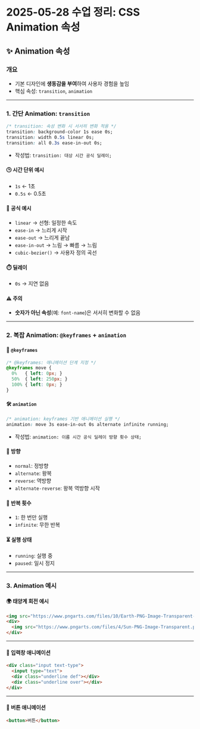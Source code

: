 # 2025-05-28 수업 정리: CSS Animation 속성

## ✨ Animation 속성

### 개요

- 기본 디자인에 **생동감을 부여**하여 사용자 경험을 높임
- 핵심 속성: `transition`, `animation`

---

### 1. 간단 Animation: `transition`

```css
/* transition: 속성 변화 시 서서히 변화 적용 */
transition: background-color 1s ease 0s;
transition: width 0.5s linear 0s;
transition: all 0.3s ease-in-out 0s;
```

- 작성법: `transition: 대상 시간 공식 딜레이;`

#### 🕒 시간 단위 예시

- `1s`  ← 1초  
- `0.5s`  ← 0.5초

#### 🧮 공식 예시

- `linear` → 선형: 일정한 속도  
- `ease-in` → 느리게 시작  
- `ease-out` → 느리게 끝남  
- `ease-in-out` → 느림 → 빠름 → 느림  
- `cubic-bezier()` → 사용자 정의 곡선

#### ⏱️ 딜레이

- `0s` → 지연 없음

#### ⚠️ 주의

- **숫자가 아닌 속성**(예: `font-name`)은 서서히 변화할 수 없음

---

### 2. 복잡 Animation: `@keyframes` + `animation`

#### 🧩 `@keyframes`

```css
/* @keyframes: 애니메이션 단계 지정 */
@keyframes move {
  0%   { left: 0px; }
  50%  { left: 250px; }
  100% { left: 0px; }
}
```

#### 🛠️ `animation`

```css
/* animation: keyframes 기반 애니메이션 실행 */
animation: move 3s ease-in-out 0s alternate infinite running;
```

- 작성법: `animation: 이름 시간 공식 딜레이 방향 횟수 상태;`

#### 🔁 방향

- `normal`: 정방향  
- `alternate`: 왕복  
- `reverse`: 역방향  
- `alternate-reverse`: 왕복 역방향 시작

#### 🔂 반복 횟수

- `1`: 한 번만 실행  
- `infinite`: 무한 반복

#### ⏳ 실행 상태

- `running`: 실행 중  
- `paused`: 일시 정지

---

### 3. Animation 예시

#### 🌍 태양계 회전 예시

```html
<img src="https://www.pngarts.com/files/10/Earth-PNG-Image-Transparent-Background.png" alt="지구">
<div>
  <img src="https://www.pngarts.com/files/4/Sun-PNG-Image-Transparent.png" alt="태양">
</div>
```

---

#### 📝 입력창 애니메이션

```html
<div class="input text-type">
  <input type="text">
  <div class="underline def"></div>
  <div class="underline over"></div>
</div>
```

---

#### 🔘 버튼 애니메이션

```html
<button>버튼</button>
```